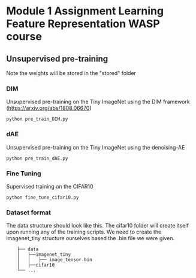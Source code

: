 # Module 1 Assignment Learning Feature Representation WASP course 

## Unsupervised pre-training
Note the weights will be stored in the "stored" folder

### DIM
Unsupervised pre-training on the Tiny ImageNet using the DIM framework (https://arxiv.org/abs/1808.06670)

```python pre_train_DIM.py```

### dAE
Unsupervised pre-training on the Tiny ImageNet using the denoising-AE

```python pre_train_dAE.py```



### Fine Tuning
Supervised training on the CIFAR10 

```python fine_tune_cifar10.py```

### Dataset format

The data structure should look like this. The cifar10 folder will create itself upon running any of the training scripts. We need to create the imagenet_tiny structure ourselves based the .bin file we were given.

        ├── data
        │   ├──imagenet_tiny
        │   │   ├── image_tensor.bin        
        │   ├──cifar10
        └── ...
